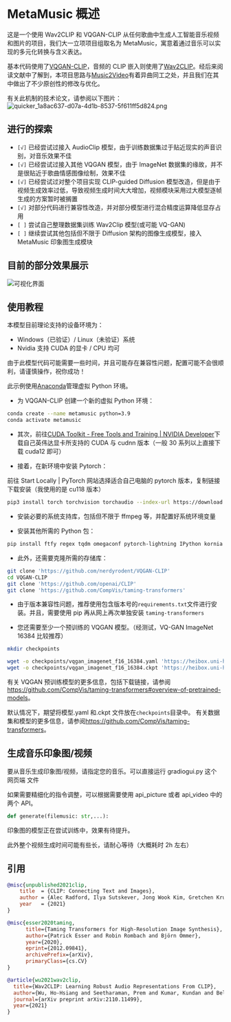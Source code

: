 # MetaMusic 概述

这是一个使用 Wav2CLIP 和 VQGAN-CLIP 从任何歌曲中生成人工智能音乐视频和图片的项目，我们大一立项项目组取名为 MetaMusic，寓意着通过音乐可以实现的多元化转换与含义表达。

基本代码使用了[VQGAN-CLIP](https://github.com/nerdyrodent/VQGAN-CLIP)，音频的 CLIP 嵌入则使用了[Wav2CLIP](https://github.com/descriptinc/lyrebird-wav2clip)。经后来阅读文献中了解到，本项目思路与[Music2Video](https://github.com/joeljang/music2video)有着异曲同工之处，并且我们在其中做出了不少原创性的修改与优化。

有关此机制的技术论文，请参阅以下图片：
![quicker_1a8ac637-d07a-4d1b-8537-5f611ff5d824.png](https://s2.loli.net/2023/07/04/O3hbp8WSjNYfxGV.png)

## 进行的探索

- `[√]` 已经尝试过接入 AudioClip 模型，由于训练数据集过于贴近现实的声音识别，对音乐效果不佳
- `[√]` 已经尝试过接入其他 VQGAN 模型，由于 ImageNet 数据集的缘故，并不是很贴近于歌曲情感图像绘制，效果不佳
- `[√]` 已经尝试过对整个项目实现 CLIP-guided Diffusion 模型改造，但是由于视频生成效率过低，导致视频生成时间大大增加，视频模块采用过大模型逐帧生成的方案暂时被搁置
- `[√]` 对部分代码进行兼容性改造，并对部分模型进行混合精度运算降低显存占用
- `[ ]` 尝试自己整理数据集训练 Wav2Clip 模型(或可能 VQ-GAN)
- `[ ]` 继续尝试其他包括但不限于 Diffusion 架构的图像生成模型，接入 MetaMusic 印象图生成模块

## 目前的部分效果展示

![可视化界面](https://s2.loli.net/2023/07/04/h3GOSofPW42Jte1.png)

## 使用教程

本模型目前理论支持的设备环境为：

- Windows（已验证）/ Linux（未验证）系统
- Nvidia 支持 CUDA 的显卡 / CPU 均可

由于此模型代码可能需要一些时间，并且可能存在兼容性问题，配置可能不会很顺利，请谨慎操作，祝你成功！

此示例使用[Anaconda](https://www.anaconda.com/products/individual#Downloads)管理虚拟 Python 环境。

- 为 VQGAN-CLIP 创建一个新的虚拟 Python 环境：

```sh
conda create --name metamusic python=3.9
conda activate metamusic
```

- 其次，前往[CUDA Toolkit - Free Tools and Training | NVIDIA Developer](https://developer.nvidia.com/cuda-toolkit)下载自己英伟达显卡所支持的 CUDA 与 cudnn 版本（一般 30 系列以上直接下载 cuda12 即可）

- 接着，在新环境中安装 Pytorch：

前往 Start Locally | PyTorch 网站选择适合自己电脑的 pytorch 版本，复制链接下载安装（我使用的是 cu118 版本）

```sh
pip3 install torch torchvision torchaudio --index-url https://download.pytorch.org/whl/cu118
```

- 安装必要的系统支持库，包括但不限于 ffmpeg 等，并配置好系统环境变量

- 安装其他所需的 Python 包：

```sh
pip install ftfy regex tqdm omegaconf pytorch-lightning IPython kornia imageio imageio-ffmpeg einops torch_optimizer wav2clip
```

- 此外，还需要克隆所需的存储库：

```sh
git clone 'https://github.com/nerdyrodent/VQGAN-CLIP'
cd VQGAN-CLIP
git clone 'https://github.com/openai/CLIP'
git clone 'https://github.com/CompVis/taming-transformers'
```

- 由于版本兼容性问题，推荐使用包含版本号的`requirements.txt`文件进行安装。并且，需要使用 pip 再从网上再次单独安装 `taming-transformers`

- 您还需要至少一个预训练的 VQGAN 模型。（经测试，VQ-GAN ImageNet 16384 比较推荐）

```sh
mkdir checkpoints

wget -o checkpoints/vqgan_imagenet_f16_16384.yaml 'https://heibox.uni-heidelberg.de/d/a7530b09fed84f80a887/files/?p=%2Fconfigs%2Fmodel.yaml&dl=1'
wget -o checkpoints/vqgan_imagenet_f16_16384.ckpt 'https://heibox.uni-heidelberg.de/d/a7530b09fed84f80a887/files/?p=%2Fckpts%2Flast.ckpt&dl=1'
```

有关 VQGAN 预训练模型的更多信息，包括下载链接，请参阅<https://github.com/CompVis/taming-transformers#overview-of-pretrained-models>。

默认情况下，期望将模型.yaml 和.ckpt 文件放在`checkpoints`目录中。
有关数据集和模型的更多信息，请参阅<https://github.com/CompVis/taming-transformers>。

## 生成音乐印象图/视频

要从音乐生成印象图/视频，请指定您的音乐。可以直接运行 gradiogui.py 这个 网页端 文件

如果需要精细化的指令调整，可以根据需要使用 api_picture 或者 api_video 中的两个 API。

```python
def generate(filemusic: str,...):
```

印象图的模型正在尝试训练中，效果有待提升。

此外整个视频生成时间可能有些长，请耐心等待（大概耗时 2h 左右）

## 引用

```bibtex
@misc{unpublished2021clip,
    title  = {CLIP: Connecting Text and Images},
    author = {Alec Radford, Ilya Sutskever, Jong Wook Kim, Gretchen Krueger, Sandhini Agarwal},
    year   = {2021}
}
```

```bibtex
@misc{esser2020taming,
      title={Taming Transformers for High-Resolution Image Synthesis},
      author={Patrick Esser and Robin Rombach and Björn Ommer},
      year={2020},
      eprint={2012.09841},
      archivePrefix={arXiv},
      primaryClass={cs.CV}
}
```

```bibtex
@article{wu2021wav2clip,
  title={Wav2CLIP: Learning Robust Audio Representations From CLIP},
  author={Wu, Ho-Hsiang and Seetharaman, Prem and Kumar, Kundan and Bello, Juan Pablo},
  journal={arXiv preprint arXiv:2110.11499},
  year={2021}
}
```
